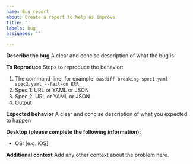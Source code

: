 ```yaml
---
name: Bug report
about: Create a report to help us improve
title: ''
labels: bug
assignees: ''

---
```


**Describe the bug**
A clear and concise description of what the bug is.

**To Reproduce**
Steps to reproduce the behavior:
1. The command-line, for example: `oasdiff breaking spec1.yaml spec2.yaml --fail-on ERR`
2. Spec 1: URL or YAML or JSON
3. Spec 2: URL or YAML or JSON
4. Output

**Expected behavior**
A clear and concise description of what you expected to happen

**Desktop (please complete the following information):**
 - OS: [e.g. iOS]

**Additional context**
Add any other context about the problem here.
